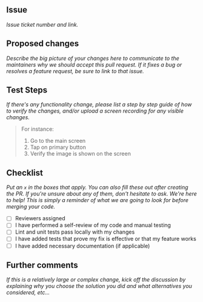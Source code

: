 ## Issue

_Issue ticket number and link._

## Proposed changes

_Describe the big picture of your changes here to communicate to the maintainers why we should accept this pull request. If it fixes a bug or resolves a feature request, be sure to link to that issue._

## Test Steps

_If there's any functionality change, please list a step by step guide of how to verify the changes, and/or upload a screen recording for any visible changes._ 

> For instance:
> 1. Go to the main screen
> 2. Tap on primary button
> 3. Verify the image is shown on the screen

## Checklist

_Put an `x` in the boxes that apply. You can also fill these out after creating the PR. If you're unsure about any of them, don't hesitate to ask. We're here to help! This is simply a reminder of what we are going to look for before merging your code._

* [ ] Reviewers assigned
* [ ] I have performed a self-review of my code and manual testing
* [ ] Lint and unit tests pass locally with my changes
* [ ] I have added tests that prove my fix is effective or that my feature works
* [ ] I have added necessary documentation (if applicable)

## Further comments

_If this is a relatively large or complex change, kick off the discussion by explaining why you choose the solution you did and what alternatives you considered, etc..._
